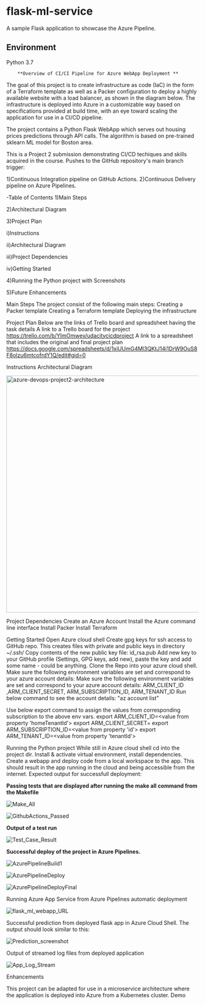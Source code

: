 # flask-ml-service
A sample Flask application to showcase the Azure Pipeline.

## Environment
Python 3.7

		**Overview of CI/CI Pipeline for Azure WebApp Deployment **
		
The goal of this project is to create infrastructure as code (IaC) in the form of a Terraform template as well as a Packer configuration to deploy a highly available website with a load balancer, as shown in the diagram below. The infrastructure is deployed into Azure in a customizable way based on specifications provided at build time, with an eye toward scaling the application for use in a CI/CD pipeline.

The project contains a Python Flask WebApp which serves out housing prices predictions through API calls. The algorithm is based on pre-trained sklearn ML model for Boston area.

This is a Project 2 submission demonstrating CI/CD techiques and skills acquired in the course.
Pushes to the GitHub repository's main branch trigger:

1)Continuous Integration pipeline on GitHub Actions.
2)Continuous Delivery pipeline on Azure Pipelines.
 
-Table of Contents
1)Main Steps

2)Architectural Diagram

3)Project Plan

i)Instructions

ii)Architectural Diagram

iii)Project Dependencies

iv)Getting Started

4)Running the Python project with Screenshots

5)Future Enhancements

 
Main Steps
The project consist of the following main steps:
Creating a Packer template
Creating a Terraform template
Deploying the infrastructure
 
   Project Plan
Below are the links of Trello board and spreadsheet having the task details
A link to a Trello board for the project
	https://trello.com/b/YImOmwev/udacitycicdproject
A link to a spreadsheet that includes the original and final project plan
	https://docs.google.com/spreadsheets/d/1xiUUmG4Ml3QKtJ14i1DrW9OuS8F8olzu6mtcofrdY1Q/edit#gid=0
 
Instructions
Architectural Diagram
 
 <img width="619" alt="azure-devops-project2-architecture" src="https://user-images.githubusercontent.com/18601050/184720437-2707d201-274f-4e8e-ba67-27e68f572a91.png">


Project Dependencies
Create an Azure Account
Install the Azure command line interface
Install Packer
Install Terraform
 
Getting Started
Open Azure cloud shell
Create gpg keys for ssh access to GitHub repo. This creates files with private and public keys in directory ~/.ssh/
Copy contents of the new public key file: id_rsa.pub
Add new key to your GitHub profile (Settings, GPG keys, add new), paste the key and add some name - could be anything.
Clone the Repo into your azure cloud shell.
Make sure the following environment variables are set and correspond to your azure account details:
Make sure the following environment variables are set and correspond to your azure account details:
ARM_CLIENT_ID ,ARM_CLIENT_SECRET, ARM_SUBSCRIPTION_ID, ARM_TENANT_ID
Run below command to see the account details:
	"az account list"
 
Use below export command to assign the values from corresponding subscription to the above env vars.
export ARM_CLIENT_ID=<value from property 'homeTenantId'>
export ARM_CLIENT_SECRET=<value from>
export ARM_SUBSCRIPTION_ID=<value from property 'id'>
export ARM_TENANT_ID=<value from property 'tenantId'>
 
Running the Python project
While still in Azure cloud shell cd into the project dir.
Install & activate virtual environment, install dependencies.
Create a webapp and deploy code from a local workspace to the app.
This should result in the app running in the cloud and being accessible from the internet. Expected output for successfull deployment:
 
**Passing tests that are displayed after running the make all command from the Makefile**
	
	
	
	
![Make_All](https://user-images.githubusercontent.com/18601050/184724208-efd7c307-9d3b-4c0d-81aa-9702b1973c82.png)

	

	
	
	
	
![GithubActions_Passed](https://user-images.githubusercontent.com/18601050/184724105-3fb199a3-d514-4ba9-aa82-09ad9e47122c.png)

	
	

	

**Output of a test run**
	
	
	
	

![Test_Case_Result](https://user-images.githubusercontent.com/18601050/184724283-476a2f7b-dac0-48d0-9cc8-93a37d1a3f37.png)

	




**Successful deploy of the project in Azure Pipelines.** 

	
	
 
![AzurePipelineBuild1](https://user-images.githubusercontent.com/18601050/184720564-013e30c9-b9d3-4594-be20-052f94e52658.png)
	
	
	

	
![AzurePipelineDeploy](https://user-images.githubusercontent.com/18601050/184720621-86edc3ca-f3aa-4afe-a31e-127ed6d8bea9.png)

 
	


	
	
	
![AzurePipelineDeployFinal](https://user-images.githubusercontent.com/18601050/184724332-27cb7aca-81b8-4131-96fb-7a1e8e62dc03.png)

	
	
	
	
	

Running Azure App Service from Azure Pipelines automatic deployment
	
	
	
	
![flask_ml_webapp_URL](https://user-images.githubusercontent.com/18601050/184722885-114573fa-a7fb-4714-a646-32ff981e03df.png)

	
	
	
	

	
	
Successful prediction from deployed flask app in Azure Cloud Shell. The output should look similar to this:
	
	
	
	
![Prediction_screenshot](https://user-images.githubusercontent.com/18601050/184723109-6968feaf-42ec-4c42-b620-00966d72abae.png)


	
	
	

	
	
	
Output of streamed log files from deployed application

	
	
	
![App_Log_Stream](https://user-images.githubusercontent.com/18601050/184723143-7623e309-d13b-4697-ad1e-1fc07c971487.png)
	

	


	
	



	

	
Enhancements
	
	
This project can be adapted for use in a microservice architecture where the application is deployed into Azure from a Kubernetes cluster.
Demo

